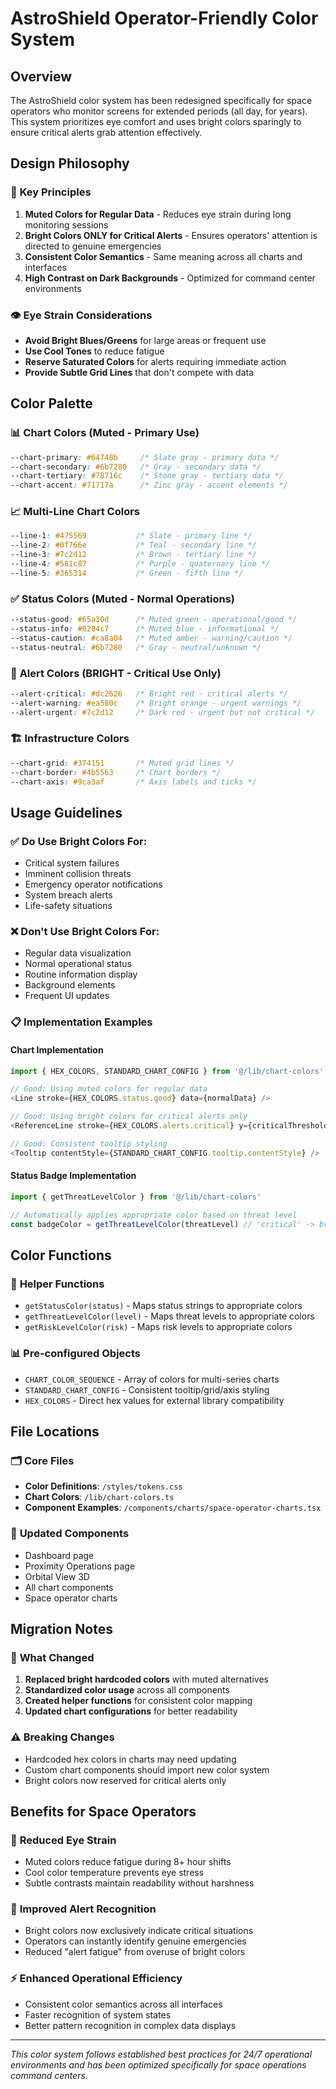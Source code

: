 # AstroShield Operator-Friendly Color System

## Overview
The AstroShield color system has been redesigned specifically for space operators who monitor screens for extended periods (all day, for years). This system prioritizes eye comfort and uses bright colors sparingly to ensure critical alerts grab attention effectively.

## Design Philosophy

### 🎯 **Key Principles**
1. **Muted Colors for Regular Data** - Reduces eye strain during long monitoring sessions
2. **Bright Colors ONLY for Critical Alerts** - Ensures operators' attention is directed to genuine emergencies
3. **Consistent Color Semantics** - Same meaning across all charts and interfaces
4. **High Contrast on Dark Backgrounds** - Optimized for command center environments

### 👁️ **Eye Strain Considerations**
- **Avoid Bright Blues/Greens** for large areas or frequent use
- **Use Cool Tones** to reduce fatigue
- **Reserve Saturated Colors** for alerts requiring immediate action
- **Provide Subtle Grid Lines** that don't compete with data

## Color Palette

### 📊 **Chart Colors (Muted - Primary Use)**
```css
--chart-primary: #64748b     /* Slate gray - primary data */
--chart-secondary: #6b7280   /* Gray - secondary data */
--chart-tertiary: #78716c    /* Stone gray - tertiary data */
--chart-accent: #71717a      /* Zinc gray - accent elements */
```

### 📈 **Multi-Line Chart Colors**
```css
--line-1: #475569           /* Slate - primary line */
--line-2: #0f766e           /* Teal - secondary line */
--line-3: #7c2d12           /* Brown - tertiary line */
--line-4: #581c87           /* Purple - quaternary line */
--line-5: #365314           /* Green - fifth line */
```

### ✅ **Status Colors (Muted - Normal Operations)**
```css
--status-good: #65a30d      /* Muted green - operational/good */
--status-info: #0284c7      /* Muted blue - informational */
--status-caution: #ca8a04   /* Muted amber - warning/caution */
--status-neutral: #6b7280   /* Gray - neutral/unknown */
```

### 🚨 **Alert Colors (BRIGHT - Critical Use Only)**
```css
--alert-critical: #dc2626   /* Bright red - critical alerts */
--alert-warning: #ea580c    /* Bright orange - urgent warnings */
--alert-urgent: #7c2d12     /* Dark red - urgent but not critical */
```

### 🏗️ **Infrastructure Colors**
```css
--chart-grid: #374151       /* Muted grid lines */
--chart-border: #4b5563     /* Chart borders */
--chart-axis: #9ca3af       /* Axis labels and ticks */
```

## Usage Guidelines

### ✅ **Do Use Bright Colors For:**
- Critical system failures
- Imminent collision threats
- Emergency operator notifications
- System breach alerts
- Life-safety situations

### ❌ **Don't Use Bright Colors For:**
- Regular data visualization
- Normal operational status
- Routine information display
- Background elements
- Frequent UI updates

### 📋 **Implementation Examples**

#### Chart Implementation
```typescript
import { HEX_COLORS, STANDARD_CHART_CONFIG } from '@/lib/chart-colors'

// Good: Using muted colors for regular data
<Line stroke={HEX_COLORS.status.good} data={normalData} />

// Good: Using bright colors for critical alerts only
<ReferenceLine stroke={HEX_COLORS.alerts.critical} y={criticalThreshold} />

// Good: Consistent tooltip styling
<Tooltip contentStyle={STANDARD_CHART_CONFIG.tooltip.contentStyle} />
```

#### Status Badge Implementation
```typescript
import { getThreatLevelColor } from '@/lib/chart-colors'

// Automatically applies appropriate color based on threat level
const badgeColor = getThreatLevelColor(threatLevel) // 'critical' -> bright red, 'low' -> muted blue
```

## Color Functions

### 🎨 **Helper Functions**
- `getStatusColor(status)` - Maps status strings to appropriate colors
- `getThreatLevelColor(level)` - Maps threat levels to appropriate colors  
- `getRiskLevelColor(risk)` - Maps risk levels to appropriate colors

### 📊 **Pre-configured Objects**
- `CHART_COLOR_SEQUENCE` - Array of colors for multi-series charts
- `STANDARD_CHART_CONFIG` - Consistent tooltip/grid/axis styling
- `HEX_COLORS` - Direct hex values for external library compatibility

## File Locations

### 🗂️ **Core Files**
- **Color Definitions**: `/styles/tokens.css`
- **Chart Colors**: `/lib/chart-colors.ts`
- **Component Examples**: `/components/charts/space-operator-charts.tsx`

### 🔧 **Updated Components**
- Dashboard page
- Proximity Operations page
- Orbital View 3D
- All chart components
- Space operator charts

## Migration Notes

### 🔄 **What Changed**
1. **Replaced bright hardcoded colors** with muted alternatives
2. **Standardized color usage** across all components
3. **Created helper functions** for consistent color mapping
4. **Updated chart configurations** for better readability

### ⚠️ **Breaking Changes**
- Hardcoded hex colors in charts may need updating
- Custom chart components should import new color system
- Bright colors now reserved for critical alerts only

## Benefits for Space Operators

### 👀 **Reduced Eye Strain**
- Muted colors reduce fatigue during 8+ hour shifts
- Cool color temperature prevents eye stress
- Subtle contrasts maintain readability without harshness

### 🎯 **Improved Alert Recognition**  
- Bright colors now exclusively indicate critical situations
- Operators can instantly identify genuine emergencies
- Reduced "alert fatigue" from overuse of bright colors

### ⚡ **Enhanced Operational Efficiency**
- Consistent color semantics across all interfaces
- Faster recognition of system states
- Better pattern recognition in complex data displays

---

*This color system follows established best practices for 24/7 operational environments and has been optimized specifically for space operations command centers.* 